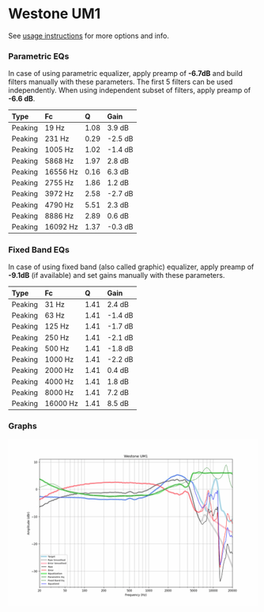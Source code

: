 # Westone UM1
See [usage instructions](https://github.com/jaakkopasanen/AutoEq#usage) for more options and info.

### Parametric EQs
In case of using parametric equalizer, apply preamp of **-6.7dB** and build filters manually
with these parameters. The first 5 filters can be used independently.
When using independent subset of filters, apply preamp of **-6.6 dB**.

| Type    | Fc       |    Q | Gain    |
|:--------|:---------|:-----|:--------|
| Peaking | 19 Hz    | 1.08 | 3.9 dB  |
| Peaking | 231 Hz   | 0.29 | -2.5 dB |
| Peaking | 1005 Hz  | 1.02 | -1.4 dB |
| Peaking | 5868 Hz  | 1.97 | 2.8 dB  |
| Peaking | 16556 Hz | 0.16 | 6.3 dB  |
| Peaking | 2755 Hz  | 1.86 | 1.2 dB  |
| Peaking | 3972 Hz  | 2.58 | -2.7 dB |
| Peaking | 4790 Hz  | 5.51 | 2.3 dB  |
| Peaking | 8886 Hz  | 2.89 | 0.6 dB  |
| Peaking | 16092 Hz | 1.37 | -0.3 dB |

### Fixed Band EQs
In case of using fixed band (also called graphic) equalizer, apply preamp of **-9.1dB**
(if available) and set gains manually with these parameters.

| Type    | Fc       |    Q | Gain    |
|:--------|:---------|:-----|:--------|
| Peaking | 31 Hz    | 1.41 | 2.4 dB  |
| Peaking | 63 Hz    | 1.41 | -1.4 dB |
| Peaking | 125 Hz   | 1.41 | -1.7 dB |
| Peaking | 250 Hz   | 1.41 | -2.1 dB |
| Peaking | 500 Hz   | 1.41 | -1.8 dB |
| Peaking | 1000 Hz  | 1.41 | -2.2 dB |
| Peaking | 2000 Hz  | 1.41 | 0.4 dB  |
| Peaking | 4000 Hz  | 1.41 | 1.8 dB  |
| Peaking | 8000 Hz  | 1.41 | 7.2 dB  |
| Peaking | 16000 Hz | 1.41 | 8.5 dB  |

### Graphs
![](./Westone%20UM1.png)